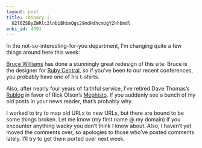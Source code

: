 ```yaml
---
layout: post
title: !binary |-
  U2l0ZSByZWRlc2lnbiBhbmQgc29mdHdhcmUgY2hhbmdl
enki_id: 4591
---
```


In the not-so-interesting-for-you department, I’m changing quite a few
things around here this week:

[Bruce Williams](http://codefluency.com) has done a stunningly great
redesign of this site. Bruce is the designer for [Ruby
Central](http://rubycentral.org), so if you’ve been to our recent
conferences, you probably have one of his t-shirts.

Also, after nearly four years of faithful service, I’ve retired Dave
Thomas’s [Rublog](http://rubyforge.org/projects/rublog/) in favor of
Rick Olson’s [Mephisto](http://mephistoblog.com/). If you suddenly see a
bunch of my old posts in your news reader, that’s probably why.

I worked to try to map old URLs to new URLs, but there are bound to be
some things broken. Let me know (my first name @ my domain) if you
encounter anything wacky you don’t think I know about. Also, I haven’t
yet moved the comments over, so apologies to those who’ve posted
comments lately. I’ll try to get them ported over next week.
